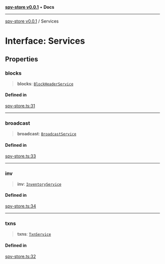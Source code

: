 [**spv-store v0.0.1**](../README.md) • **Docs**

***

[spv-store v0.0.1](../globals.md) / Services

# Interface: Services

## Properties

### blocks

> **blocks**: [`BlockHeaderService`](BlockHeaderService.md)

#### Defined in

[spv-store.ts:31](https://github.com/shruggr/ts-casemod-spv/blob/e76938ede3d1388f9d1a1c2ddcbe0c172bd9233b/src/spv-store.ts#L31)

***

### broadcast

> **broadcast**: [`BroadcastService`](BroadcastService.md)

#### Defined in

[spv-store.ts:33](https://github.com/shruggr/ts-casemod-spv/blob/e76938ede3d1388f9d1a1c2ddcbe0c172bd9233b/src/spv-store.ts#L33)

***

### inv

> **inv**: [`InventoryService`](InventoryService.md)

#### Defined in

[spv-store.ts:34](https://github.com/shruggr/ts-casemod-spv/blob/e76938ede3d1388f9d1a1c2ddcbe0c172bd9233b/src/spv-store.ts#L34)

***

### txns

> **txns**: [`TxnService`](TxnService.md)

#### Defined in

[spv-store.ts:32](https://github.com/shruggr/ts-casemod-spv/blob/e76938ede3d1388f9d1a1c2ddcbe0c172bd9233b/src/spv-store.ts#L32)
